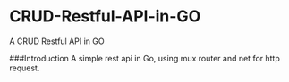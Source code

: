 # CRUD-Restful-API-in-GO
A CRUD Restful API in GO

###Introduction
A simple rest api in Go, using mux router and net for http request. 
